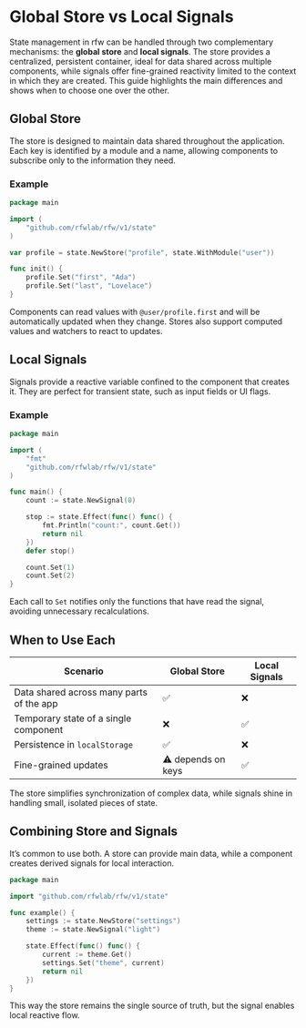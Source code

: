 # Global Store vs Local Signals

State management in rfw can be handled through two complementary mechanisms: the **global store** and **local signals**. The store provides a centralized, persistent container, ideal for data shared across multiple components, while signals offer fine-grained reactivity limited to the context in which they are created. This guide highlights the main differences and shows when to choose one over the other.

## Global Store

The store is designed to maintain data shared throughout the application. Each key is identified by a module and a name, allowing components to subscribe only to the information they need.

### Example

```go
package main

import (
    "github.com/rfwlab/rfw/v1/state"
)

var profile = state.NewStore("profile", state.WithModule("user"))

func init() {
    profile.Set("first", "Ada")
    profile.Set("last", "Lovelace")
}
```

Components can read values with `@user/profile.first` and will be automatically updated when they change. Stores also support computed values and watchers to react to updates.

## Local Signals

Signals provide a reactive variable confined to the component that creates it. They are perfect for transient state, such as input fields or UI flags.

### Example

```go
package main

import (
    "fmt"
    "github.com/rfwlab/rfw/v1/state"
)

func main() {
    count := state.NewSignal(0)

    stop := state.Effect(func() func() {
        fmt.Println("count:", count.Get())
        return nil
    })
    defer stop()

    count.Set(1)
    count.Set(2)
}
```

Each call to `Set` notifies only the functions that have read the signal, avoiding unnecessary recalculations.

## When to Use Each

| Scenario                                 | Global Store       | Local Signals |
| ---------------------------------------- | ------------------ | ------------- |
| Data shared across many parts of the app | ✅                  | ❌             |
| Temporary state of a single component    | ❌                  | ✅             |
| Persistence in `localStorage`            | ✅                  | ❌             |
| Fine-grained updates                     | ⚠️ depends on keys | ✅             |

The store simplifies synchronization of complex data, while signals shine in handling small, isolated pieces of state.

## Combining Store and Signals

It’s common to use both. A store can provide main data, while a component creates derived signals for local interaction.

```go
package main

import "github.com/rfwlab/rfw/v1/state"

func example() {
    settings := state.NewStore("settings")
    theme := state.NewSignal("light")

    state.Effect(func() func() {
        current := theme.Get()
        settings.Set("theme", current)
        return nil
    })
}
```

This way the store remains the single source of truth, but the signal enables local reactive flow.
